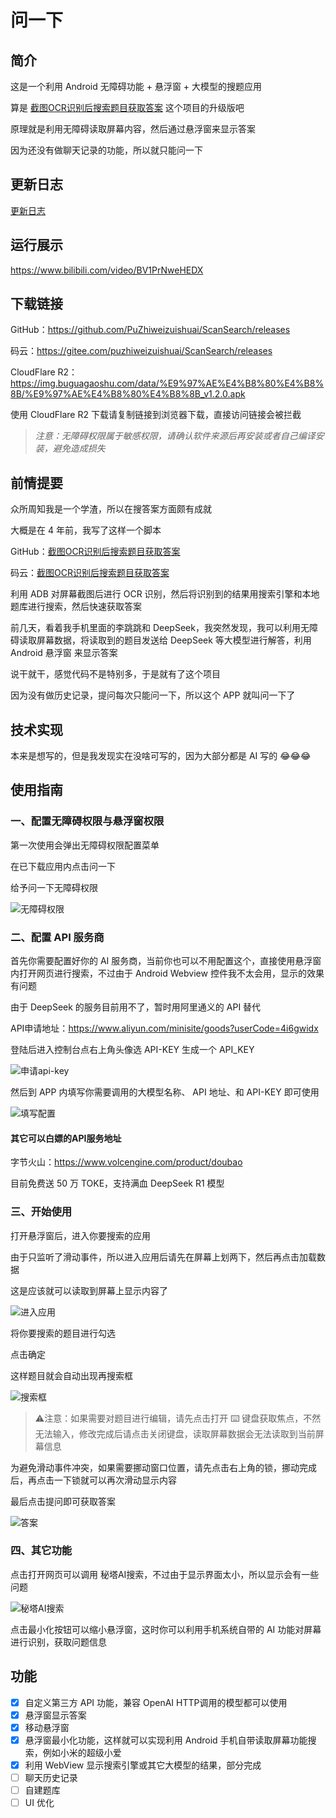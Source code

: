 # 问一下

## 简介

这是一个利用 Android 无障碍功能 + 悬浮窗 + 大模型的搜题应用

算是 [截图OCR识别后搜索题目获取答案](https://github.com/PuZhiweizuishuai/OCR-CopyText-And-Search) 这个项目的升级版吧

原理就是利用无障碍读取屏幕内容，然后通过悬浮窗来显示答案

因为还没有做聊天记录的功能，所以就只能问一下

## 更新日志

[更新日志](/CHANGELOG.md)

## 运行展示

https://www.bilibili.com/video/BV1PrNweHEDX


## 下载链接

GitHub：https://github.com/PuZhiweizuishuai/ScanSearch/releases

码云：https://gitee.com/puzhiweizuishuai/ScanSearch/releases

CloudFlare R2：https://img.buguagaoshu.com/data/%E9%97%AE%E4%B8%80%E4%B8%8B/%E9%97%AE%E4%B8%80%E4%B8%8B_v1.2.0.apk

使用 CloudFlare R2 下载请复制链接到浏览器下载，直接访问链接会被拦截


> *注意：无障碍权限属于敏感权限，请确认软件来源后再安装或者自己编译安装，避免造成损失*

## 前情提要

众所周知我是一个学渣，所以在搜答案方面颇有成就

大概是在 4 年前，我写了这样一个脚本 

GitHub：[截图OCR识别后搜索题目获取答案](https://github.com/PuZhiweizuishuai/OCR-CopyText-And-Search)

码云：[截图OCR识别后搜索题目获取答案](https://gitee.com/puzhiweizuishuai/OCR-CopyText-And-Search)

利用 ADB 对屏幕截图后进行 OCR 识别，然后将识别到的结果用搜索引擎和本地题库进行搜索，然后快速获取答案

前几天，看着我手机里面的李跳跳和 DeepSeek，我突然发现，我可以利用无障碍读取屏幕数据，将读取到的题目发送给 DeepSeek 等大模型进行解答，利用  Android 悬浮窗 来显示答案

说干就干，感觉代码不是特别多，于是就有了这个项目

因为没有做历史记录，提问每次只能问一下，所以这个 APP 就叫问一下了

## 技术实现

本来是想写的，但是我发现实在没啥可写的，因为大部分都是 AI 写的 😂😂😂


## 使用指南

### 一、配置无障碍权限与悬浮窗权限

第一次使用会弹出无障碍权限配置菜单

在已下载应用内点击问一下

给予问一下无障碍权限

![无障碍权限](/doc/img/03.jpg)

### 二、配置 API 服务商

首先你需要配置好你的 AI 服务商，当前你也可以不用配置这个，直接使用悬浮窗内打开网页进行搜索，不过由于 Android Webview 控件我不太会用，显示的效果有问题

由于 DeepSeek 的服务目前用不了，暂时用阿里通义的 API 替代

API申请地址：https://www.aliyun.com/minisite/goods?userCode=4i6gwidx


登陆后进入控制台点右上角头像选 API-KEY 生成一个 API_KEY

![申请api-key](/doc/img/02.png)

然后到 APP 内填写你需要调用的大模型名称、 API 地址、和 API-KEY 即可使用


![填写配置](/doc/img/01.jpg)

#### 其它可以白嫖的API服务地址

字节火山：https://www.volcengine.com/product/doubao

目前免费送 50 万 TOKE，支持满血 DeepSeek R1 模型


### 三、开始使用

打开悬浮窗后，进入你要搜索的应用

由于只监听了滑动事件，所以进入应用后请先在屏幕上划两下，然后再点击加载数据

这是应该就可以读取到屏幕上显示内容了

![进入应用](/doc/img/04.jpg)


将你要搜索的题目进行勾选

点击确定

这样题目就会自动出现再搜索框


![搜索框](/doc/img/05.jpg)

> ⚠️注意：如果需要对题目进行编辑，请先点击打开 ⌨️ 键盘获取焦点，不然无法输入，修改完成后请点击关闭键盘，读取屏幕数据会无法读取到当前屏幕信息

为避免滑动事件冲突，如果需要挪动窗口位置，请先点击右上角的锁，挪动完成后，再点击一下锁就可以再次滑动显示内容



最后点击提问即可获取答案

![答案](/doc/img/06.jpg)


### 四、其它功能

点击打开网页可以调用 秘塔AI搜索，不过由于显示界面太小，所以显示会有一些问题

![秘塔AI搜索](/doc/img/07.jpg)

点击最小化按钮可以缩小悬浮窗，这时你可以利用手机系统自带的 AI 功能对屏幕进行识别，获取问题信息


## 功能

- [x] 自定义第三方 API 功能，兼容 OpenAI HTTP调用的模型都可以使用
- [x] 悬浮窗显示答案
- [x] 移动悬浮窗
- [x] 悬浮窗最小化功能，这样就可以实现利用 Android 手机自带读取屏幕功能搜索，例如小米的超级小爱
- [x] 利用 WebView 显示搜索引擎或其它大模型的结果，部分完成
- [ ] 聊天历史记录
- [ ] 自建题库
- [ ] UI 优化